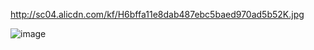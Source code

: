 http://sc04.alicdn.com/kf/H6bffa11e8dab487ebc5baed970ad5b52K.jpg

![image](https://user-images.githubusercontent.com/108964477/190397399-d47a7fc8-bc91-4793-88cc-66ca91e2e7ce.png)

